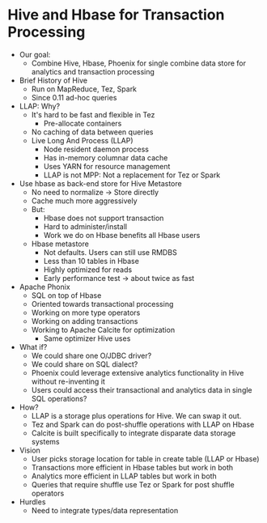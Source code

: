 # Hive and Hbase for Transaction Processing
* Our goal:
    * Combine Hive, Hbase, Phoenix for single combine data store for analytics and transaction processing
* Brief History of Hive
    * Run on MapReduce, Tez, Spark
    * Since 0.11 ad-hoc queries
* LLAP: Why?
    * It's hard to be fast and flexible in Tez
        * Pre-allocate containers
    * No caching of data between queries
    * Live Long And Process (LLAP)
        * Node resident daemon process
        * Has in-memory columnar data cache
        * Uses YARN for resource management
        * LLAP is not MPP: Not a replacement for Tez or Spark
* Use hbase as back-end store for Hive Metastore
    * No need to normalize -&gt; Store directly
    * Cache much more aggressively
    * But:
        * Hbase does not support transaction
        * Hard to administer/install
        * Work we do on Hbase benefits all Hbase users
    * Hbase metastore
        * Not defaults. Users can still use RMDBS
        * Less than 10 tables in Hbase
        * Highly optimized for reads
        * Early performance test -&gt; about twice as fast
* Apache Phonix
    * SQL on top of Hbase
    * Oriented towards transactional processing
    * Working on more type operators
    * Working on adding transactions
    * Working to Apache Calcite for optimization
        * Same optimizer Hive uses
* What if?
    * We could share one O/JDBC driver?
    * We could share on SQL dialect?
    * Phoenix could leverage extensive analytics functionality in Hive without re-inventing it
    * Users could access their transactional and analytics data in single SQL operations?
* How?
    * LLAP is a storage plus operations for Hive. We can swap it out.
    * Tez and Spark can do post-shuffle operations with LLAP on Hbase
    * Calcite is built specifically to integrate disparate data storage systems
* Vision
    * User picks storage location for table in create table (LLAP or Hbase)
    * Transactions more efficient in Hbase tables but work in both
    * Analytics more efficient in LLAP tables but work in both
    * Queries that require shuffle use Tez or Spark for post shuffle operators
* Hurdles
    * Need to integrate types/data representation

